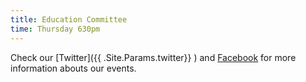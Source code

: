 ```yaml
---
title: Education Committee
time: Thursday 630pm
---
```


Check our [Twitter]({{ .Site.Params.twitter}} ) and [Facebook](https://www.facebook.com/DSAFortCollins) for more information abouts our events.

